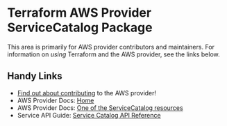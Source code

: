 # Terraform AWS Provider ServiceCatalog Package

This area is primarily for AWS provider contributors and maintainers. For information on _using_ Terraform and the AWS provider, see the links below.

## Handy Links

* [Find out about contributing](https://hashicorp.github.io/terraform-provider-aws/#contribute) to the AWS provider!
* AWS Provider Docs: [Home](https://registry.terraform.io/providers/hashicorp/aws/latest/docs)
* AWS Provider Docs: [One of the ServiceCatalog resources](https://registry.terraform.io/providers/hashicorp/aws/latest/docs/resources/servicecatalog_budget_resource_association)
* Service API Guide: [Service Catalog API Reference](https://docs.aws.amazon.com/servicecatalog/latest/dg/service-catalog-api-overview.html)
